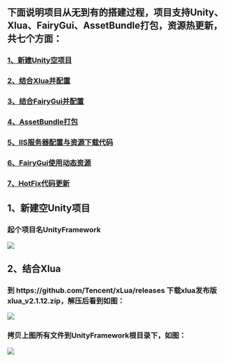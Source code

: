 <h2>下面说明项目从无到有的搭建过程，项目支持Unity、Xlua、FairyGui、AssetBundle打包，资源热更新，共七个方面：</h2>
   <h3><a href="#n1">1、新建Unity空项目</a></h3>
   <h3><a href="#n2">2、结合Xlua并配置</a></h3>
   <h3><a href="#n3">3、结合FairyGui并配置</a></h3>
   <h3><a href="#n4">4、AssetBundle打包</a></h3>
   <h3><a href="#n5">5、IIS服务器配置与资源下载代码</a></h3>   
   <h3><a href="#n6">6、FairyGui使用动态资源</a></h3>
   <h3><a href="#n7">7、HotFix代码更新</a></h3>

<h2 name="n1">1、新建空Unity项目</h2>
   <h3>起个项目名UnityFramework</h3>
   <img src="https://github.com/terribleness/Unity-Xlua-FairyGui-AssetBundle/blob/master/document/QQ%E6%88%AA%E5%9B%BE20181204142922.png"/>
   
<h2 name="n2">2、结合Xlua</h2>
   <h3>到 https://github.com/Tencent/xLua/releases 下载xlua发布版xlua_v2.1.12.zip，解压后看到如图：</h3>
   <img src="https://github.com/terribleness/Unity-Xlua-FairyGui-AssetBundle/blob/master/document/QQ%E6%88%AA%E5%9B%BE20181204143454.png"/>
   
   <h3>拷贝上图所有文件到UnityFramework根目录下，如图：</h3>
   <img src="https://github.com/terribleness/Unity-Xlua-FairyGui-AssetBundle/blob/master/document/QQ%E6%88%AA%E5%9B%BE20181204144058.png"/>
